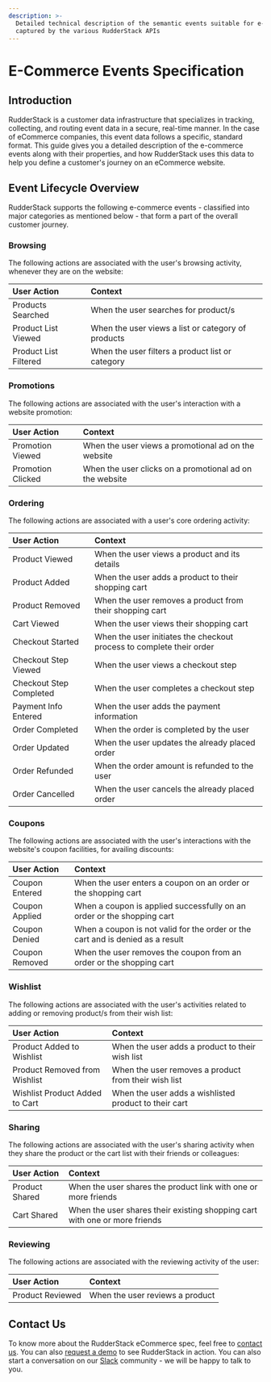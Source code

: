 ```yaml
---
description: >-
  Detailed technical description of the semantic events suitable for e-commerce,
  captured by the various RudderStack APIs
---
```


# E-Commerce Events Specification

## Introduction

RudderStack is a customer data infrastructure that specializes in tracking, collecting, and routing event data in a secure, real-time manner. In the case of eCommerce companies, this event data follows a specific, standard format. This guide gives you a detailed description of the e-commerce events along with their properties, and how RudderStack uses this data to help you define a customer's journey on an eCommerce website.

## Event Lifecycle Overview

RudderStack supports the following e-commerce events - classified into major categories as mentioned below - that form a part of the overall customer journey.

### Browsing

The following actions are associated with the user's browsing activity, whenever they are on the website:

| **User Action** | **Context** |
| :--- | :--- |
| Products Searched | When the user searches for product/s |
| Product List Viewed | When the user views a list or category of products |
| Product List Filtered | When the user filters a product list or category |

### Promotions

The following actions are associated with the user's interaction with a website promotion:

| **User Action** | **Context** |
| :--- | :--- |
| Promotion Viewed | When the user views a promotional ad on the website |
| Promotion Clicked | When the user clicks on a promotional ad on the website |

### Ordering

The following actions are associated with a user's core ordering activity:

| **User Action** | **Context** |
| :--- | :--- |
| Product Viewed | When the user views a product and its details |
| Product Added | When the user adds a product to their shopping cart |
| Product Removed | When the user removes a product from their shopping cart |
| Cart Viewed | When the user views their shopping cart |
| Checkout Started | When the user initiates the checkout process to complete their order |
| Checkout Step Viewed | When the user views a checkout step |
| Checkout Step Completed | When the user completes a checkout step |
| Payment Info Entered | When the user adds the payment information |
| Order Completed | When the order is completed by the user |
| Order Updated | When the user updates the already placed order |
| Order Refunded | When the order amount is refunded to the user |
| Order Cancelled | When the user cancels the already placed order |

### Coupons

The following actions are associated with the user's interactions with the website's coupon facilities, for availing discounts:

| **User Action** | **Context** |
| :--- | :--- |
| Coupon Entered | When the user enters a coupon on an order or the shopping cart |
| Coupon Applied | When a coupon is applied successfully on an order or the shopping cart |
| Coupon Denied | When a coupon is not valid for the order or the cart and is denied as a result |
| Coupon Removed | When the user removes the coupon from an order or the shopping cart |

### Wishlist

The following actions are associated with the user's activities related to adding or removing product/s from their wish list:

| **User Action** | **Context** |
| :--- | :--- |
| Product Added to Wishlist | When the user adds a product to their wish list |
| Product Removed from Wishlist | When the user removes a product from their wish list |
| Wishlist Product Added to Cart | When the user adds a wishlisted product to their cart |

### Sharing

The following actions are associated with the user's sharing activity when they share the product or the cart list with their friends or colleagues:

| **User Action** | **Context** |
| :--- | :--- |
| Product Shared | When the user shares the product link with one or more friends |
| Cart Shared | When the user shares their existing shopping cart with one or more friends  |

### Reviewing

The following actions are associated with the reviewing activity of the user:

| **User Action** | **Context** |
| :--- | :--- |
| Product Reviewed | When the user reviews a product |

## Contact Us

To know more about the RudderStack eCommerce spec, feel free to [contact us](mailto:%20contact@rudderstack.com). You can also [request a demo](https://rudderstack.com/request-a-demo/) to see RudderStack in action. You can also start a conversation on our [Slack](https://resources.rudderstack.com/join-rudderstack-slack) community - we will be happy to talk to you.




